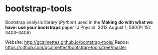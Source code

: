 bootstrap-tools
===============

Bootstrap analysis library (*Python*) used in the **Making do with what we have: use your bootstraps** paper (J Physiol. 2012 August 1; 590(Pt 15): 3403–3406)

Website: http://gcalmettes.github.io/bootstrap-tools/
Repos: https://github.com/gcalmettes/bootstrap-tools/tree/master
